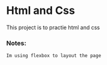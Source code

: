 # Html and Css
This project is to practie html and css

### Notes:
```
Im using flexbox to layout the page
```